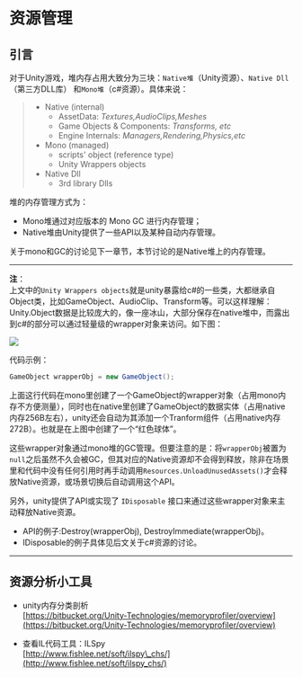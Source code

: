 # 资源管理

## 引言

对于Unity游戏，堆内存占用大致分为三块：`Native堆`（Unity资源）、`Native Dll`（第三方DLL库） 和`Mono堆`（c\#资源）。具体来说：

> * Native \(internal\)
>   * AssetData: _Textures,AudioClips,Meshes_
>   * Game Objects & Components: _Transforms, etc_
>   * Engine Internals: _Managers,Rendering,Physics,etc_
> * Mono \(managed\)
>   * scripts' object \(reference type\)
>   * Unity Wrappers objects
> * Native Dll
>   * 3rd library Dlls

堆的内存管理方式为：

* Mono堆通过对应版本的 Mono GC 进行内存管理；
* Native堆由Unity提供了一些API以及某种自动内存管理。

关于mono和GC的讨论见下一章节，本节讨论的是Native堆上的内存管理。

---

**注**：  
上文中的`Unity Wrappers objects`就是unity暴露给c\#的一些类，大都继承自Object类，比如GameObject、AudioClip、Transform等。可以这样理解：Unity.Object数据是比较庞大的，像一座冰山，大部分保存在native堆中，而露出到c\#的部分可以通过轻量级的wrapper对象来访问。如下图：

![](/assets/native_mono.png)

代码示例：

```csharp
GameObject wrapperObj = new GameObject();
```

上面这行代码在mono里创建了一个GameObject的wrapper对象（占用mono内存不方便测量），同时也在native里创建了GameObject的数据实体（占用native内存256B左右），unity还会自动为其添加一个Tranform组件（占用native内存272B）。也就是在上图中创建了一个“红色球体”。

这些wrapper对象通过mono堆的GC管理。但要注意的是：将`wrapperObj`被置为`null`之后虽然不久会被GC，但其对应的Native资源却不会得到释放，除非在场景里和代码中没有任何引用时再手动调用`Resources.UnloadUnusedAssets()`才会释放Native资源，或场景切换后自动调用这个API。

另外，unity提供了API或实现了 `IDisposable` 接口来通过这些wrapper对象来主动释放Native资源。

* API的例子:Destroy\(wrapperObj\), DestroyImmediate\(wrapperObj\)。
* IDisposable的例子具体见后文关于c\#资源的讨论。

---

## 资源分析小工具

* unity内存分类剖析  
  [https://bitbucket.org/Unity-Technologies/memoryprofiler/overview](https://bitbucket.org/Unity-Technologies/memoryprofiler/overview)

* 查看IL代码工具：ILSpy  
  [http://www.fishlee.net/soft/ilspy\_chs/](http://www.fishlee.net/soft/ilspy_chs/)



